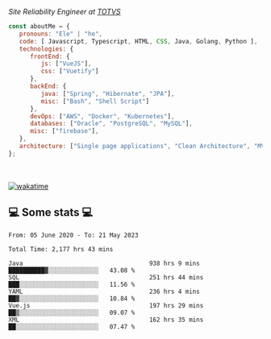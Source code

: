 <p><em>Site Reliability Engineer at <a href="https://www.totvs.com/">TOTVS</a></br>
</em></p>


```javascript
const aboutMe = {
   pronouns: "Ele" | "he",
   code: [ Javascript, Typescript, HTML, CSS, Java, Golang, Python ],
   technologies: {
      frontEnd: {
         js: ["VueJS"],
         css: ["Vuetify"]
      },
      backEnd: {
         java: ["Spring", "Hibernate", "JPA"],
         misc: ["Bash", "Shell Script"]
      },
      devOps: ["AWS", "Docker", "Kubernetes"],
      databases: ["Oracle", "PostgreSQL", "MySQL"],
      misc: ["firebase"],
   },
   architecture: ["Single page applications", "Clean Architecture", "MVC", "Microservices"],
};
```
</br></br>
[![wakatime](https://wakatime.com/badge/user/a3a8ed06-d304-4d6b-bc86-4adc418cdea7.svg)](https://wakatime.com/@a3a8ed06-d304-4d6b-bc86-4adc418cdea7)
<h2>💻 Some stats 💻</h2>

<!--START_SECTION:waka-->

```text
From: 05 June 2020 - To: 21 May 2023

Total Time: 2,177 hrs 43 mins

Java                                   938 hrs 9 mins  ██████████▓░░░░░░░░░░░░░░   43.08 %
SQL                                    251 hrs 44 mins ███░░░░░░░░░░░░░░░░░░░░░░   11.56 %
YAML                                   236 hrs 4 mins  ██▓░░░░░░░░░░░░░░░░░░░░░░   10.84 %
Vue.js                                 197 hrs 29 mins ██▒░░░░░░░░░░░░░░░░░░░░░░   09.07 %
XML                                    162 hrs 35 mins ██░░░░░░░░░░░░░░░░░░░░░░░   07.47 %
```

<!--END_SECTION:waka-->
